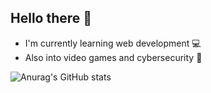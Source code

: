 ## Hello there :rainbow:

- I'm currently learning web development :computer:
- Also into video games and cybersecurity :space_invader:

![Anurag's GitHub stats](https://github-readme-stats.vercel.app/api?username=sarahlemonn&show_icons=true&theme=dracula&count_private=true)



